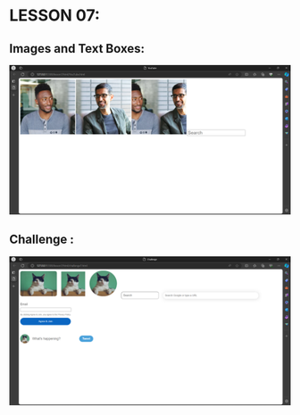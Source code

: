 # LESSON 07:
## Images and Text Boxes:
![alt text](image.png)
## Challenge :
![alt text](image-1.png)
